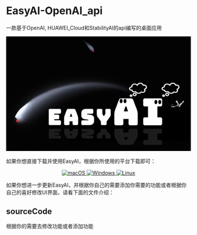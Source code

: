 # EasyAI-OpenAI_api
一款基于OpenAI, HUAWEI_Cloud和StabilityAI的api编写的桌面应用

<div align=center>

![](./materials/logo.png)

</div>

如果你想直接下载并使用EasyAI，根据你所使用的平台下载即可：

<p align="center">
<a href="https://github.com/EdwardLA1127/EasyAI-OpenAI_api" target="_blank">
<img alt="macOS" src="https://img.shields.io/badge/-macOS-black?style=flat-square&logo=apple&logoColor=white" />
</a>

<a href="https://github.com/EdwardLA1127/EasyAI-OpenAI_api" target="_blank">
<img alt="Windows" src="https://img.shields.io/badge/-Windows-blue?style=flat-square&logo=windows&logoColor=white" />
</a>

<a href="https://github.com/EdwardLA1127/EasyAI-OpenAI_api" target="_blank">
<img alt="Linux" src="https://img.shields.io/badge/-Linux-yellow?style=flat-square&logo=linux&logoColor=white" />
</a>
</p>


如果你想进一步更新EasyAI，并根据你自己的需要添加你需要的功能或者根据你自己的喜好修改UI界面，请看下面的文件介绍：

## sourceCode
根据你的需要去修改功能或者添加功能
